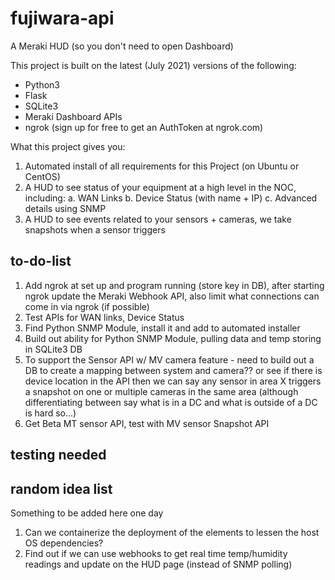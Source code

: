# fujiwara-api

A Meraki HUD (so you don't need to open Dashboard)

This project is built on the latest (July 2021) versions of the following:
- Python3
- Flask
- SQLite3
- Meraki Dashboard APIs
- ngrok (sign up for free to get an AuthToken at ngrok.com)

What this project gives you:
1. Automated install of all requirements for this Project (on Ubuntu or CentOS)
2. A HUD to see status of your equipment at a high level in the NOC, including:
	a. WAN Links
	b. Device Status (with name + IP)
	c. Advanced details using SNMP
3. A HUD to see events related to your sensors + cameras, we take snapshots when a sensor triggers

## to-do-list

1. Add ngrok at set up and program running (store key in DB), after starting ngrok update the Meraki Webhook API, also limit what connections can come in via ngrok (if possible)
2. Test APIs for WAN links, Device Status
3. Find Python SNMP Module, install it and add to automated installer
4. Build out ability for Python SNMP Module, pulling data and temp storing in SQLite3 DB
5. To support the Sensor API w/ MV camera feature - need to build out a DB to create a mapping between system and camera?? or see if there is device location in the API then we can say any sensor in area X triggers a snapshot on one or multiple cameras in the same area (although differentiating between say what is in a DC and what is outside of a DC is hard so...)
6. Get Beta MT sensor API, test with MV sensor Snapshot API

## testing needed



## random idea list

Something to be added here one day

1. Can we containerize the deployment of the elements to lessen the host OS dependencies?
2. Find out if we can use webhooks to get real time temp/humidity readings and update on the HUD page (instead of SNMP polling)
